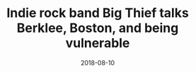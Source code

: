 ---
title: "Indie rock band Big Thief talks Berklee, Boston, and being vulnerable"
date: "2018-08-10"
publisher: "Boston Globe"
link: "https://www.bostonglobe.com/lifestyle/2018/08/10/indie-rock-band-big-thief-talks-berklee-boston-and-being-vulnerable/RtRuj2XQEbi92TvhKRvSyM/story.html"
---